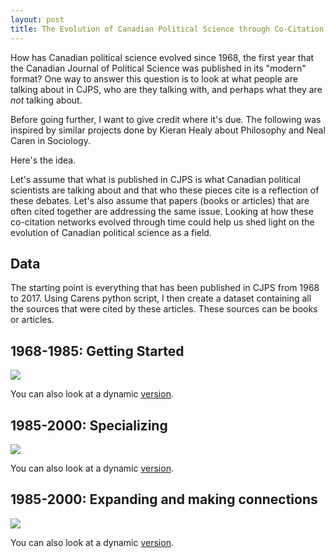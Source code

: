 ```yaml
---
layout: post
title: The Evolution of Canadian Political Science through Co-Citation Networks.
---
```


How has Canadian political science evolved since 1968, the first year that the Canadian Journal of Political Science was published in its "modern" format? One way to answer this question is to look at what people are talking about in CJPS, who are they talking with, and perhaps what they are *not* talking about.

Before going further, I want to give credit where it's due. The following was inspired by similar projects done by Kieran Healy about Philosophy and Neal Caren in Sociology.  

Here's the idea. 

Let's assume that what is published in CJPS is what Canadian political scientists are talking about and that who these pieces cite is a reflection of these debates. Let's also assume that papers (books or articles) that are often cited together are addressing the same issue. Looking at how these co-citation networks evolved through time could help us shed light on the evolution of Canadian political science as a field.

## Data

The starting point is everything that has been published in CJPS from 1968 to 2017. Using Carens python script, I then create a dataset containing all the sources that were cited by these articles. These sources can be books or articles.

## 1968-1985: Getting Started
<img src="{{ site.url }}/assets/1968-1985.png">

You can also look at a dynamic <a href="{{ site.baseurl }}/assets/web6885/cites.html" class="external">version</a>.


## 1985-2000: Specializing
<img src="{{ site.url }}/assets/1985-2000.png">

You can also look at a dynamic <a href="{{ site.baseurl }}/assets/web8500/cites.html" class="external">version</a>.

## 1985-2000: Expanding and making connections
<img src="{{ site.url }}/assets/2000-2015.png">

You can also look at a dynamic <a href="{{ site.baseurl }}/assets/web0015/cites.html" class="external">version</a>.
